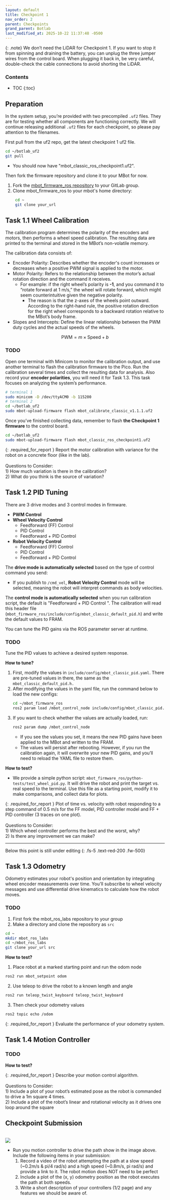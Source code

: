 ```yaml
---
layout: default
title: Checkpoint 1
nav_order: 2
parent: Checkpoints
grand_parent: Botlab
last_modified_at: 2025-10-22 11:37:48 -0500
---
```



{: .note}
We don’t need the LiDAR for Checkpoint 1. If you want to stop it from spinning and draining the battery, you can unplug the three jumper wires from the control board. When plugging it back in, be very careful, double-check the cable connections to avoid shorting the LiDAR.

### Contents
* TOC
{:toc}

## Preparation

In the system setup, you’re provided with two precompiled `.uf2` files. They are for testing whether all components are functioning correctly. We will continue releasing additional `.uf2` files for each checkpoint, so please pay attention to the filenames.

First pull from the uf2 repo, get the latest checkpoint 1 uf2 file.
```bash
cd ~/botlab_uf2
git pull
```
- You should now have "mbot_classic_ros_checkpoint1.uf2".

Then fork the firmware repository and clone it to your MBot for now.
1. Fork the [mbot_firmware_ros repository](https://gitlab.eecs.umich.edu/rob550-f25/mbot_firmware_ros) to your GitLab group.
2. Clone mbot_firmware_ros to your mbot's home directory:
   ```bash
    cd ~
    git clone your_url
    ```

## Task 1.1 Wheel Calibration
The calibration program determines the polarity of the encoders and motors, then performs a wheel speed calibration. The resulting data are printed to the terminal and stored in the MBot’s non-volatile memory.

The calibration data consists of:
- Encoder Polarity: Describes whether the encoder's count increases or decreases when a positive PWM signal is applied to the motor.
- Motor Polarity: Refers to the relationship between the motor’s actual rotation direction and the command it receives.
  - For example: if the right wheel’s polarity is **-1**, and you command it to “rotate forward at 1 m/s,” the wheel will rotate forward, which might seem counterintuitive given the negative polarity.
    - The reason is that the z-axes of the wheels point outward. According to the right-hand rule, the positive rotation direction for the right wheel corresponds to a backward rotation relative to the MBot’s body frame.
- Slopes and Intercepts: Define the linear relationship between the PWM duty cycles and the actual speeds of the wheels.

$$\text{PWM}=m \times \text{Speed} + b$$

### TODO
Open one terminal with Minicom to monitor the calibration output, and use another terminal to flash the calibration firmware to the Pico. Run the calibration several times and collect the resulting data for analysis. Also record your **encoder polarities**, you will need it for Task 1.3. This task focuses on analyzing the system’s performance.

```bash
# terminal 1
sudo minicom -D /dev/ttyACM0 -b 115200
# terminal 2
cd ~/botlab_uf2
sudo mbot-upload-firmware flash mbot_calibrate_classic_v1.1.1.uf2
```

Once you’ve finished collecting data, remember to flash **the Checkpoint 1 firmware** to the control board.
```bash
cd ~/botlab_uf2
sudo mbot-upload-firmware flash mbot_classic_ros_checkpoint1.uf2
```

{: .required_for_report }
Report the motor calibration with variance for the robot on a concrete floor (like in the lab).
<br><br> Questions to Consider:
<br> 1) How much variation is there in the calibration?
<br> 2) What do you think is the source of variation?


## Task 1.2 PID Tuning
There are 3 drive modes and 3 control modes in firmware.

- **PWM Control**
- **Wheel Velocity Control**
  - Feedforward (FF) Control 
  - PID Control
  - Feedforward + PID Control 
- **Robot Velocity Control**
  - Feedforward (FF) Control
  - PID Control
  - Feedforward + PID Control 

The **drive mode is automatically selected** based on the type of control command you send:
- If you publish to `/cmd_vel`, **Robot Velocity Control** mode will be selected, meaning the robot will interpret commands as body velocities.

The **control mode is automatically selected** when you run calibration script, the default is "Feedforward + PID Control ". The calibration will read this header file (`mbot_firmware_ros/include/config/mbot_classic_default_pid.h`) and write the default values to FRAM.

You can tune the PID gains via the ROS parameter server at runtime.

### TODO
Tune the PID values to achieve a desired system response.

**How to tune?**
1. First, modify the values in `include/config/mbot_classic_pid.yaml`. There are pre-tuned values in there, the same as the `mbot_classic_default_pid.h.`
2. After modifying the values in the yaml file, run the command below to load the new configs:
    ```bash
    cd ~/mbot_firmware_ros
    ros2 param load /mbot_control_node include/config/mbot_classic_pid.yaml
    ```
3. If you want to check whether the values are actually loaded, run:
    ```bash
    ros2 param dump /mbot_control_node 
    ```
    - If you see the values you set, it means the new PID gains have been applied to the MBot and written to the FRAM. 
    - The values will persist after rebooting. However, if you run the calibration again, it will overwrite your new PID gains, and you’ll need to reload the YAML file to restore them.

**How to test?**
- We provide a simple python script: `mbot_firmware_ros/python-tests/test_wheel_pid.py`. It will drive the robot and print the target vs. real speed to the terminal. Use this file as a starting point, modify it to make comparisons, and collect data for plots.

{: .required_for_report }
Plot of time vs. velocity with robot responding to a step command of 0.5 m/s for the FF model, PID controller model and FF + PID controller (3 traces on one plot).
<br><br> Questions to Consider:
<br> 1) Which wheel controller performs the best and the worst, why?
<br> 2) Is there any improvement we can make?

---

Below this point is still under editing
{: .fs-5 .text-red-200 .fw-500}


## Task 1.3 Odometry

Odometry estimates your robot's position and orientation by integrating wheel encoder measurements over time. You'll subscribe to wheel velocity messages and use differential drive kinematics to calculate how the robot moves.

### TODO
1. First fork the mbot_ros_labs repository to your group
2. Make a directory and clone the repository as `src`
  ```bash
  cd ~
  mkdir mbot_ros_labs
  cd ~/mbot_ros_labs
  git clone your_url src
  ```

**How to test?**
1. Place robot at a marked starting point and run the odom node
  ```bash
  ros2 run mbot_setpoint odom
  ```
2. Use teleop to drive the robot to a known length and angle
  ```bash
  ros2 run teleop_twist_keyboard teleop_twist_keyboard
  ```
3. Then check your odometry values
  ```bash
  ros2 topic echo /odom
  ```

{: .required_for_report }
Evaluate the performance of your odometry system.

## Task 1.4 Motion Controller

### TODO

**How to test?**

{: .required_for_report }
Describe your motion control algorithm.
<br><br>Questions to Consider:
<br> 1) Include a plot of your robot’s estimated pose as the robot is commanded to drive a 1m square 4 times.
<br> 2) Include a plot of the robot’s linear and rotational velocity as it drives one loop around the square


## Checkpoint Submission
<br>
<a class="image-link" href="/assets/images/botlab/checkpoints/checkpoint1-maze.png">
<img src="/assets/images/botlab/checkpoints/checkpoint1-maze.png" alt=" " style="max-width:600px;"/>
</a>

- Run you motion controller to drive the path show in the image above. Include the following items in your submission:
  1. Record a video of the robot attempting the path at a slow speed (~0.2m/s & pi/4 rad/s) and a high speed (~0.8m/s, pi rad/s) and provide a link to it. The robot motion does NOT need to be perfect
  2. Include a plot of the (x, y) odometry position as the robot executes the path at both speeds.
  3. Write a short description of your controllers (1/2 page) and any features we should be aware of.